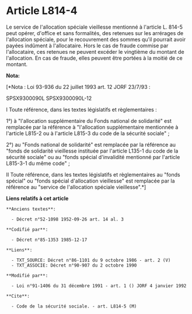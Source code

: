 # Article L814-4

Le service de l'allocation spéciale vieillesse mentionné à l'article L. 814-5 peut opérer, d'office et sans formalités, des
retenues sur les arrérages de l'allocation spéciale, pour le recouvrement des sommes qu'il pourrait avoir payées indûment à
l'allocataire. Hors le cas de fraude commise par l'allocataire, ces retenues ne peuvent excéder le vingtième du montant de
l'allocation. En cas de fraude, elles peuvent être portées à la moitié de ce montant.

**Nota:**

[*Nota : Loi 93-936 du 22 juillet 1993 art. 12 JORF 23/7/93 :

SPSX9300090L SPSX9300090L-12

I Toute référence, dans les textes législatifs et règlementaires :

1°) à "l'allocation supplémentaire du Fonds national de solidarité" est remplacée par la référence à "l'allocation
supplémentaire mentionnée à l'article L815-2 ou à l'article L815-3 du code de la sécurité sociale" ;

2°) au "Fonds national de solidarité" est remplacée par la référence au "fonds de solidarité vieillesse instituée par
l'article L135-1 du code de la sécurité sociale" ou au "fonds spécial d'invalidité mentionné par l'article L815-3-1 du même
code" ;

II Toute référence, dans les textes législatifs et règlementaires au "fonds spécial" ou "fonds spécial d'allocation
vieillesse" est remplacée par la référence au "service de l'allocation spéciale vieillesse".*]

**Liens relatifs à cet article**

	**Anciens textes**:

	  - Décret n°52-1098 1952-09-26 art. 14 al. 3

	**Codifié par**:

	  - Décret n°85-1353 1985-12-17

	**Liens**:

	  - TXT_SOURCE: Décret n°86-1101 du 9 octobre 1986 - art. 2 (V)
	  - TXT_ASSOCIE: Décret n°90-907 du 2 octobre 1990

	**Modifié par**:

	  - Loi n°91-1406 du 31 décembre 1991 - art. 1 () JORF 4 janvier 1992

	**Cite**:

	  - Code de la sécurité sociale. - art. L814-5 (M)
